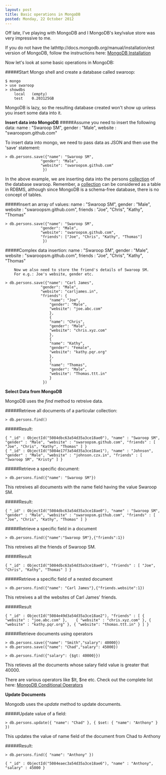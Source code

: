 ```yaml
---
layout: post
title: Basic operations in MongoDB
posted: Monday, 22 October 2012
---
```


Off late, I've playing with MongoDB and I MongoDB's key/value store was very impressive to me. 

If you do not have the lathttp://docs.mongodb.org/manual/installation/est version of MongoDB, follow the instructions here: [MongoDB Installation](http://docs.mongodb.org/manual/installation/)

Now let's look at some basic operations in MongoDB:

#####Start Mongo shell and create a database called swaroop:
<pre class="highlight"><code class="vi">$ mongo
> use swaroop
> showdbs
	local	(empty)
	test	0.203125GB
</code></pre>
MongoDB is lazy, so the resulting database created won't show up unless you insert some data into it.

**Insert data into MongoDB**
#####Assume you need to insert the following data:
		name       : "Swaroop SM",
		gender	: "Male",
		website    : "swaroopsm.github.com"

To insert data into mongo, we need to pass data as JSON and then use the 'save' statement:
<pre class="highlight"><code class="vi">> db.persons.save({"name": "Swaroop SM",
				"gender": "Male",
  				"website": "swaroopsm.github.com"
			     })
</code></pre>
In the above example, we are inserting data into the persons [collection](http://www.mongodb.org/display/DOCS/Collections) of the database swaroop. Remember, a [collection](http://www.mongodb.org/display/DOCS/Collections) can be considered as a table in RDBMS, although since MongoDB is a schema-free database, there is no concept of tables.

#####Insert an array of values:
		name       : "Swaroop SM",
		gender	: "Male",
		website    : "swaroopsm.github.com",
		friends	: "Joe", "Chris", "Kathy", "Thomas"
		
<pre class="highlight"><code class="vi">> db.persons.save({"name": "Swaroop SM",
				"gender": "Male",
  				"website": "swaroopsm.github.com",
  				"friends": ["Joe", "Chris", "Kathy", "Thomas"]
			     })
</code></pre>


#####Complex data insertion:
		name       : "Swaroop SM",
		gender	: "Male",
		website    : "swaroopsm.github.com",
		friends	: "Joe", "Chris", "Kathy", "Thomas"
		
		Now we also need to store the friend's details of Swaroop SM.
		For e.g.: Joe's website, gender etc.
		
<pre class="highlight"><code class="vi">> db.persons.save({"name": "Carl James",
				"gender": "Male",
  				"website": "carljames.in",
  				"friends": {
  					"name": "Joe",
  					"gender": "Male",
  					"website": "joe.abc.com"
  					},
  					{
  					"name": "Chris",
  					"gender": "Male",
  					"website": "chris.xyz.com"
  					},
  					{
  					"name": "Kathy",
  					"gender": "Female",
  					"website": "kathy.pqr.org"
  					},
  					{
  					"name": "Thomas",
  					"gender": "Male",
  					"website": "Thomas.ttt.in"
  					}
			     })
</code></pre>

**Select Data from MongoDB**

MongoDB uses the *find* method to retreive data.

#####Retrieve all documents of a particular collection:
<pre class="highlight"><code class="vi">> db.persons.find()
</code></pre>

#####Result:
<pre class="highlight"><code class="vi">{ "_id" : ObjectId("5084dbc63a54d35a3ce18ae0"), "name" : "Swaroop SM", "gender" : "Male", "website" : "swaroopsm.github.com", "friends" : [ "Joe", "Chris", "Kathy", "Thomas" ] }
{ "_id" : ObjectId("5084e17f3a54d35a3ce18ae1"), "name" : "Johnson", "gender" : "Male", "website" : "johnson.czx.in", "friends" : [ "Swaroop SM", "Kristy" ] }
</code></pre>

#####Retrieve a specific document:
<pre class="highlight"><code class="vi">> db.persons.find({"name": "Swaroop SM"})
</code></pre>
This retreives all documents with the name field having the value Swaroop SM.

#####Result:
<pre class="highlight"><code class="vi">{ "_id" : ObjectId("5084dbc63a54d35a3ce18ae0"), "name" : "Swaroop SM", "gender" : "Male", "website" : "swaroopsm.github.com", "friends" : [ "Joe", "Chris", "Kathy", "Thomas" ] }
</code></pre>

#####Retrieve a specific field in a document
<pre class="highlight"><code class="vi">> db.persons.find({"name":"Swaroop SM"},{"friends":1})
</code></pre>
This retreives all the friends of Swaroop SM.

#####Result
<pre class="highlight"><code class="vi">{ "_id" : ObjectId("5084dbc63a54d35a3ce18ae0"), "friends" : [ "Joe", "Chris", "Kathy", "Thomas" ] }
</code></pre>

#####Retrieve a specific field of a nested document
<pre class="highlight"><code class="vi">> db.persons.find({"name": "Carl James"},{"friends.website":1})
</code></pre>
This retreives a all the websites of Carl James' friends.

#####Result
<pre class="highlight"><code class="vi">{ "_id" : ObjectId("5084e49d3a54d35a3ce18ae2"), "friends" : [ { "website" : "joe.abc.com" }, 	{ "website" : "chris.xyz.com" }, { "website" : "kathy.pqr.org" }, { "website": "thomas.ttt.in" } ] }
</code></pre>

#####Retrieve documents using operators
<pre class="highlight"><code class="vi">> db.persons.save({"name": "Smith","salary": 40000})
> db.persons.save({"name": "Chad","salary": 45000})

> db.persons.find({"salary": {$gt: 40000}})
</code></pre>
This retieves all the documents whose salary field value is greater that 40000.

There are various operators like $lt, $ne etc. Check out the complete list here: [MongoDB Conditional Operators](http://www.mongodb.org/display/DOCS/Advanced+Queries#AdvancedQueries-ConditionalOperators)

**Update Documents**

Mongodb uses the *update* method to update documents.

#####Update value of a field:
<pre class="highlight"><code class="vi">> db.persons.update({ "name": "Chad" }, { $set: { "name": "Anthony" } })
</code></pre>
This updates the value of name field  of the document from Chad to Anthony

#####Result:
<pre class="highlight"><code class="vi">> db.persons.find({ "name": "Anthony" })

{ "_id" : ObjectId("5084eaec3a54d35a3ce18ae6"), "name" : "Anthony", "salary" : 45000 }
</code></pre>

